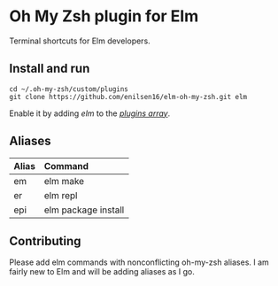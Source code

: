# Oh My Zsh plugin for Elm

Terminal shortcuts for Elm developers.

## Install and run
```
cd ~/.oh-my-zsh/custom/plugins
git clone https://github.com/enilsen16/elm-oh-my-zsh.git elm
```

Enable it by adding _elm_ to the [_plugins array_](https://github.com/robbyrussell/oh-my-zsh/blob/3477ff25274fa75bd9e6110f391f6ad98ca2af72/templates/zshrc.zsh-template#L54).

## Aliases

| Alias                    | Command                          
| :------------------------| :--------------------------------
| em                       | elm make                          
| er                       | elm repl                          
| epi                      | elm package install                          

## Contributing

Please add elm commands with nonconflicting oh-my-zsh aliases. I am fairly new to Elm and will be adding aliases as I go.
